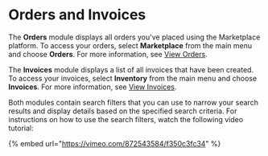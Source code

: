 # Orders and Invoices

The **Orders** module displays all orders you've placed using the Marketplace platform. To access your orders, select **Marketplace** from the main menu and choose **Orders**. For more information, see [View Orders](view-orders.md).

The **Invoices** module displays a list of all invoices that have been created. To access your invoices,  select **Inventory** from the main menu and choose **Invoices**. For more information, see [View Invoices](view-invoices.md).

Both modules contain search filters that you can use to narrow your search results and display details based on the specified search criteria. For instructions on how to use the search filters, watch the following video tutorial:

{% embed url="https://vimeo.com/872543584/f350c3fc34" %}
